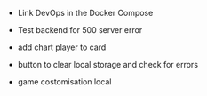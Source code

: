 - Link DevOps in the Docker Compose
- Test backend for 500 server error

- add chart player to card
- button to clear local storage and check for errors
- game costomisation local
